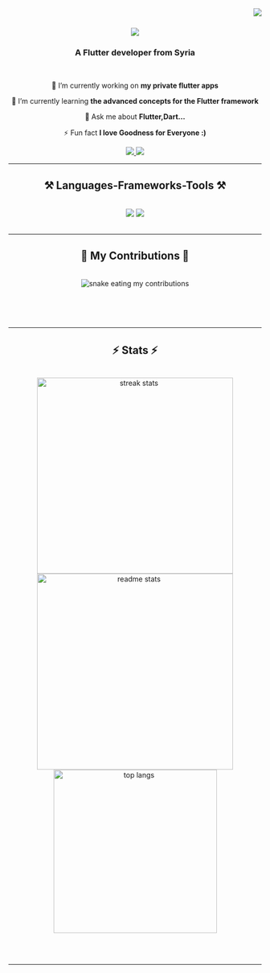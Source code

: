 <img align="right" src="https://visitor-badge.laobi.icu/badge?page_id=Fatima-Almoustafa.Fatima-Almoustafa" />

<h1 align="center">
    <img src="https://readme-typing-svg.herokuapp.com/?font=Righteous&size=35&center=true&vCenter=true&width=500&height=70&duration=4000&lines=Hi+There!+👋;+I'm+Fatima+Al-Moustafa!;" />
</h1>

<h3 align="center">A Flutter developer from Syria </h3>

<br/>

<div align="center">
 
 🔭 I’m currently working on **my private flutter apps**
 
 🌱 I’m currently learning **the advanced concepts for the Flutter framework**

💬 Ask me about **Flutter,Dart...**

⚡ Fun fact **I love Goodness for Everyone :)**

 </div>
 
<div align="center"> 
  <a href="mailto:engfatimaalmoustafa@gmail.com">
    <img src="https://img.shields.io/badge/Gmail-333333?style=for-the-badge&logo=gmail&logoColor=red" />
  </a>
  <a href="https://www.linkedin.com/in/fatima-al-moustafa-3076381b2" target="_blank">
    <img src="https://img.shields.io/badge/LinkedIn-0077B5?style=for-the-badge&logo=linkedin&logoColor=white" target="_blank" />
  </a>

</div>

 <hr/>
 
<h2 align="center">⚒️ Languages-Frameworks-Tools ⚒️</h2>
<br/>
<div align="center">
    <img src="https://skillicons.dev/icons?i=flutter,dart,html,css,vscode,github,figma" />
    <img src="https://skillicons.dev/icons?i=postman,git,gitlab,firebase,java,mysql,noSql" /><br>
</div>

<br/>
<hr/>

<div align="center">
  <h2>🐍 My Contributions 🐍</h2>
  <br>
  <img alt="snake eating my contributions" src="https://raw.githubusercontent.com/Fatima-Almoustafa/Fatima-Almoustafa/output/github-contribution-grid-snake.svg" />
  
  <br/><br/><br/>
</div>

<hr/>

<h2 align="center">⚡ Stats ⚡</h2>
<br>
<div align=center>
  <img width=390 src="https://github-readme-streak-stats-Fatima-Almoustafa.vercel.app/?user=Fatima-Almoustafa&count_private=true&theme=react&border_radius=10" alt="streak stats"/>
  <img width=390 src="https://github-readme-stats-Fatima-Almoustafa.vercel.app/api?username=Fatima-Almoustafa&count_private=true&show_icons=true&theme=react&rank_icon=github&border_radius=10" alt="readme stats" />
  <br/>
  <img width=325 align="center" src="https://github-readme-stats-Fatima-Almoustafa.vercel.app/api/top-langs/?username=
      Fatima-Almoustafa&hide=HTML&langs_count=8&layout=compact&theme=react&border_radius=10&size_weight=0.5&count_weight=0.5&exclude_repo=github-readme-stats" alt="top langs" />
</div>

<br/><br/>

<hr/>

<br/>

